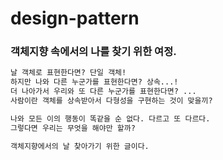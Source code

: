 # design-pattern

### 객체지향 속에서의 나를 찾기 위한 여정. 
```markdown
날 객체로 표현한다면? 단일 객체!
하지만 나와 다른 누군가를 표현한다면? 상속...!
더 나아가서 우리와 또 다른 누군가를 표현한다면? ...
사람이란 객체를 상속받아서 다형성을 구현하는 것이 맞을끼?

나와 모든 이의 행동이 똑같을 순 없다. 다르고 또 다르다.
그렇다면 우리는 무엇을 해야만 할까?

객체지향에서의 날 찾아가기 위한 글이다.
```
